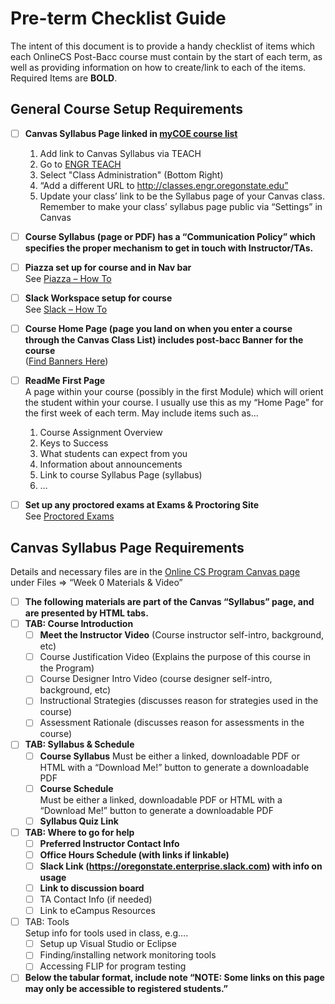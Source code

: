 # Pre-term Checklist Guide

The intent of this document is to provide a handy checklist of items which each OnlineCS Post-Bacc course must contain by the start of each term, as well as providing information on how to create/link to each of the items. Required Items are **BOLD**.

## General Course Setup Requirements

- [ ] **Canvas Syllabus Page linked in [myCOE course list](http://classes.engr.oregonstate.edu/eecs)**
  1. Add link to Canvas Syllabus via TEACH
  2. Go to [ENGR TEACH](https://teach.engr.oregonstate.edu/)
  3. Select "Class Administration" (Bottom Right)
  4. “Add a different URL to http://classes.engr.oregonstate.edu”
  5. Update your class’ link to be the Syllabus page of your Canvas class.  
  Remember to make your class’ syllabus page public via “Settings” in Canvas
- [ ] **Course Syllabus (page or PDF) has a “Communication Policy” which specifies the proper mechanism to get in touch with Instructor/TAs.**
- [ ] **Piazza set up for course and in Nav bar**  
See [Piazza – How To](PiazzaSetup.html)
- [ ] **Slack Workspace setup for course**  
See [Slack – How To](SlackSetup.html)
- [ ] **Course Home Page (page you land on when you enter a course through the Canvas Class List) includes post-bacc Banner for the course**  
([Find Banners Here](https://drive.google.com/drive/folders/1RKscY825h54A9blY-hL6_dQesOgg6TG9))

- [ ] **ReadMe First Page**  
A page within your course (possibly in the first Module) which will orient the student within your course. I usually use this as my “Home Page” for the first week of each term. May include items such as...  
  1. Course Assignment Overview
  2. Keys to Success
  3. What students can expect from you
  4. Information about announcements
  5. Link to course Syllabus Page (syllabus)
  6. …

- [ ]  **Set up any proctored exams at Exams & Proctoring Site**  
See [Proctored Exams](ProctoredExams.html)

## Canvas Syllabus Page Requirements

Details and necessary files are in the [Online CS Program Canvas page](https://oregonstate.instructure.com/courses/1622724) under Files =>  “Week 0 Materials & Video”
- [ ] **The following materials are part of the Canvas “Syllabus” page, and are presented by HTML tabs.**
- [ ] **TAB: Course Introduction**
  - [ ] **Meet the Instructor Video** (Course instructor self-intro, background, etc)
  - [ ] Course Justification Video (Explains the purpose of this course in the Program)
  - [ ] Course Designer Intro Video (course designer self-intro, background, etc)
  - [ ] Instructional Strategies (discusses reason for strategies used in the course)
  - [ ] Assessment Rationale (discusses reason for assessments in the course)
- [ ] **TAB: Syllabus & Schedule**
  - [ ] **Course Syllabus** 
   Must be either a linked, downloadable PDF or HTML with a “Download Me!” button to generate a downloadable PDF
  - [ ] **Course Schedule**  
  Must be either a linked, downloadable PDF or HTML with a “Download Me!” button to generate a downloadable PDF
  - [ ] **Syllabus Quiz Link**
- [ ] **TAB: Where to go for help**
  - [ ] **Preferred Instructor Contact Info**
  - [ ] **Office Hours Schedule (with links if linkable)**
  - [ ] **Slack Link (https://oregonstate.enterprise.slack.com) with info on usage**
  - [ ] **Link to discussion board**
  - [ ] TA Contact Info (if needed)
  - [ ] Link to eCampus Resources
- [ ] TAB: Tools  
Setup info for tools used in class, e.g….
  - [ ] Setup up Visual Studio or Eclipse
  - [ ] Finding/installing network monitoring tools
  - [ ] Accessing FLIP for program testing
- [ ] **Below the tabular format, include note “NOTE: Some links on this page may only be accessible to registered students.”**

